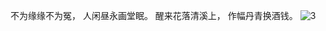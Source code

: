 不为缘缘不为冤，
人闲昼永画堂眠。
醒来花落清溪上，
作幅丹青换酒钱。
![3](https://github.com/user-attachments/assets/431f389d-0392-45a4-8d2d-7504aa595968)

